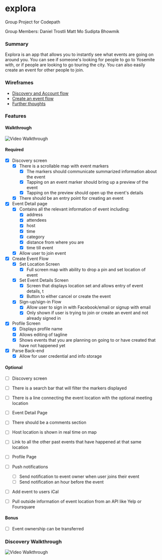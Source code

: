 # explora
Group Project for Codepath

Group Members:
Daniel Trostli
Matt Mo
Sudipta Bhowmik

### Summary

Explora is an app that allows you to instantly see what events are going on around you. You can see if someone's looking for people to go to Yosemite with, or if people are looking to go touring the city. You can also easily create an event for other people to join.

### Wireframes

* [Discovery and Account flow](https://drive.google.com/file/d/0B1XXDVXInd7kaWlYRUlFTllOdlk/view?usp=sharing)
* [Create an event flow](https://drive.google.com/file/d/0B9P1TmAEy44_cE5KNDR1WXRRdzQ/view?usp=sharing)
* [Further thoughts](https://drive.google.com/open?id=162IxgjdJnKPv_NFpxXUB_cviNCQhIWY9JGQ-sI1zvXY)

### Features

#### Walkthrough
![Video Walkthrough](https://i.imgur.com/8yBMf6D.gifv)

#### Required

- [X] Discovery screen
   - [X] There is a scrollable map with event markers
      - [X] The markers should communicate summarized information about the event
      - [X] Tapping on an event marker should bring up a preview of the event
      - [X] Tapping on the preview should open up the event's details
   - [X] There should be an entry point for creating an event
- [X] Event Detail page
  - [X] Contains all the relevant information of event including:
    - [X] address
    - [X] attendees
    - [X] host
    - [X] time
    - [X] category
    - [X] distance from where you are
    - [X] time till event
  - [X] Allow user to join event
- [X] Create Event Flow
  - [X] Set Location Screen
    - [X] Full screen map with ability to drop a pin and set location of event
  - [X] Set Event Details Screen
    - [X] Screen that displays location set and allows entry of event details, t
    - [X] Button to either cancel or create the event
  - [X] Sign-up/sign-in Flow
    - [X] Allow user to sign in with Facebook/email or signup with email
    - [X] Only shown if user is trying to join or create an event and not already signed in
- [X] Profile Screen
  - [X] Displays profile name
  - [X] Allows editing of tagline
  - [X] Shows events that you are planning on going to or have created that have not happened yet

- [X] Parse Back-end
  - [X] Allow for user credential and info storage

#### Optional
- [ ] Discovery screen
 - [ ] There is a search bar that will filter the markers displayed
 - [ ] There is a line connecting the event location with the optional meeting location

- [ ] Event Detail Page
 - [ ] There should be a comments section
 - [ ] Host location is shown in real time on map
 - [ ] Link to all the other past events that have happened at that same location

- [ ] Profile Page

- [ ] Push notifications
  - [ ] Send notification to event owner when user joins their event
  - [ ] Send notification an hour before the event

- [ ] Add event to users iCal

- [ ] Pull outside information of event location from an API like Yelp or Foursquare

#### Bonus
- [ ] Event ownership can be transferred

### Discovery Walkthrough
![Video Walkthrough](https://i.imgur.com/wFTWEjP.gif)



